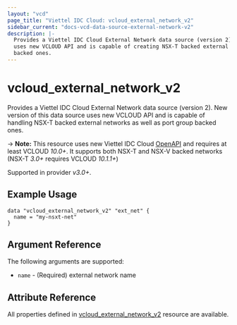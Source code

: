 ```yaml
---
layout: "vcd"
page_title: "Viettel IDC Cloud: vcloud_external_network_v2"
sidebar_current: "docs-vcd-data-source-external-network-v2"
description: |-
  Provides a Viettel IDC Cloud External Network data source (version 2). New version of this data source
  uses new VCLOUD API and is capable of creating NSX-T backed external networks as well as port group
  backed ones.
---
```


# vcloud\_external\_network\_v2

Provides a Viettel IDC Cloud External Network data source (version 2). New version of this data source uses new VCLOUD
API and is capable of handling NSX-T backed external networks as well as port group backed ones.

-> **Note:** This resource uses new Viettel IDC Cloud
[OpenAPI](https://code.vmware.com/docs/11982/getting-started-with-vmware-cloud-director-openapi) and
requires at least VCLOUD *10.0+*. It supports both NSX-T and NSX-V backed networks (NSX-T *3.0+* requires VCLOUD *10.1.1+*)

Supported in provider *v3.0+*.

## Example Usage

```hcl
data "vcloud_external_network_v2" "ext_net" {
  name = "my-nsxt-net"
}
```

## Argument Reference

The following arguments are supported:

* `name` - (Required) external network name

## Attribute Reference

All properties defined in [vcloud_external_network_v2](/providers/viettelidc-provider/vcloud/latest/docs/resources/external_network_v2)
resource are available.
